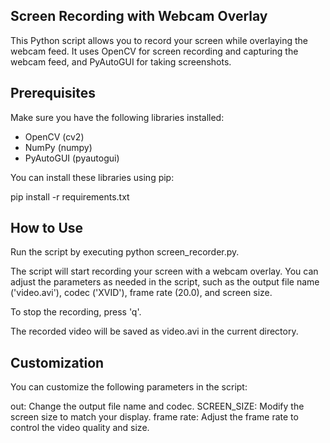 
## Screen Recording with Webcam Overlay

This Python script allows you to record your screen while overlaying the webcam feed. It uses OpenCV for screen recording and capturing the webcam feed, and PyAutoGUI for taking screenshots.

## Prerequisites

Make sure you have the following libraries installed:

- OpenCV (cv2)
- NumPy (numpy)
- PyAutoGUI (pyautogui)

You can install these libraries using pip:


pip install -r requirements.txt


## How to Use

Run the script by executing python screen_recorder.py.

The script will start recording your screen with a webcam overlay. You can adjust the parameters as needed in the script, such as the output file name ('video.avi'), codec ('XVID'), frame rate (20.0), and screen size.

To stop the recording, press 'q'.

The recorded video will be saved as video.avi in the current directory.

## Customization

You can customize the following parameters in the script:

out: Change the output file name and codec.
SCREEN_SIZE: Modify the screen size to match your display.
frame rate: Adjust the frame rate to control the video quality and size.